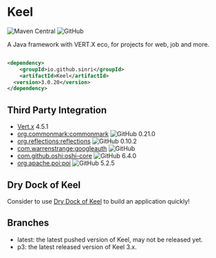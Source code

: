 # Keel

![Maven Central](https://img.shields.io/maven-central/v/io.github.sinri/Keel)
![GitHub](https://img.shields.io/github/license/sinri/Keel)

A Java framework with VERT.X eco, for projects for web, job and more.

```xml

<dependency>
    <groupId>io.github.sinri</groupId>
    <artifactId>Keel</artifactId>
  <version>3.0.20</version>
</dependency>
```

## Third Party Integration

* [Vert.x](https://vertx.io) 4.5.1
* [org.commonmark:commonmark](https://github.com/commonmark/commonmark-java) ![GitHub](https://img.shields.io/github/license/commonmark/commonmark-java)
  0.21.0
* [org.reflections:reflections](https://github.com/ronmamo/reflections) ![GitHub](https://img.shields.io/github/license/ronmamo/reflections)
  0.10.2
* [com.warrenstrange:googleauth](https://github.com/wstrange/GoogleAuth) ![GitHub](https://img.shields.io/github/license/wstrange/GoogleAuth)
* [com.github.oshi:oshi-core](https://github.com/oshi/oshi) ![GitHub](https://img.shields.io/github/license/oshi/oshi)
  6.4.0
* [org.apache.poi:poi](https://github.com/apache/poi) ![GitHub](https://img.shields.io/github/license/apache/poi)
  5.2.5

## Dry Dock of Keel

Consider to use [Dry Dock of Keel](https://github.com/sinri/DryDockOfKeel) to build an application quickly!

## Branches

* latest: the latest pushed version of Keel, may not be released yet.
* p3: the latest released version of Keel 3.x.